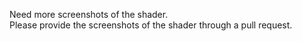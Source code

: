 Need more screenshots of the shader.  
Please provide the screenshots of the shader through a pull request.